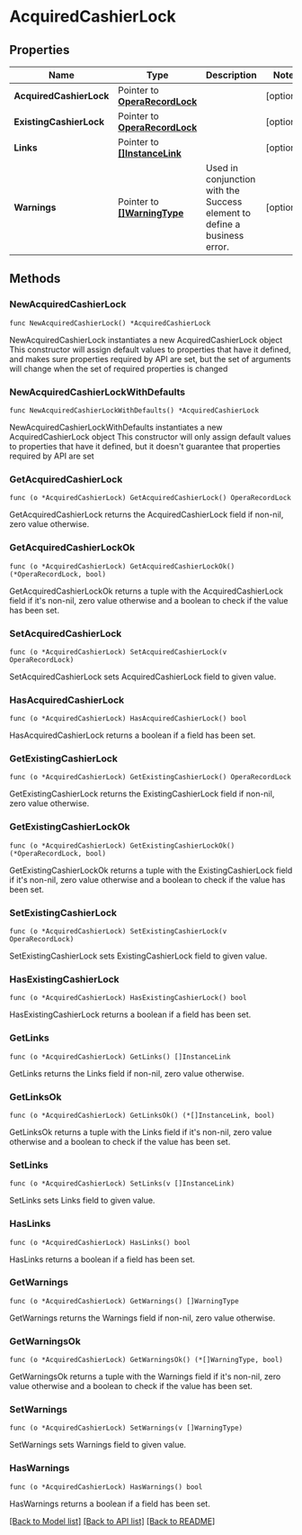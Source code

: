 # AcquiredCashierLock

## Properties

Name | Type | Description | Notes
------------ | ------------- | ------------- | -------------
**AcquiredCashierLock** | Pointer to [**OperaRecordLock**](OperaRecordLock.md) |  | [optional] 
**ExistingCashierLock** | Pointer to [**OperaRecordLock**](OperaRecordLock.md) |  | [optional] 
**Links** | Pointer to [**[]InstanceLink**](InstanceLink.md) |  | [optional] 
**Warnings** | Pointer to [**[]WarningType**](WarningType.md) | Used in conjunction with the Success element to define a business error. | [optional] 

## Methods

### NewAcquiredCashierLock

`func NewAcquiredCashierLock() *AcquiredCashierLock`

NewAcquiredCashierLock instantiates a new AcquiredCashierLock object
This constructor will assign default values to properties that have it defined,
and makes sure properties required by API are set, but the set of arguments
will change when the set of required properties is changed

### NewAcquiredCashierLockWithDefaults

`func NewAcquiredCashierLockWithDefaults() *AcquiredCashierLock`

NewAcquiredCashierLockWithDefaults instantiates a new AcquiredCashierLock object
This constructor will only assign default values to properties that have it defined,
but it doesn't guarantee that properties required by API are set

### GetAcquiredCashierLock

`func (o *AcquiredCashierLock) GetAcquiredCashierLock() OperaRecordLock`

GetAcquiredCashierLock returns the AcquiredCashierLock field if non-nil, zero value otherwise.

### GetAcquiredCashierLockOk

`func (o *AcquiredCashierLock) GetAcquiredCashierLockOk() (*OperaRecordLock, bool)`

GetAcquiredCashierLockOk returns a tuple with the AcquiredCashierLock field if it's non-nil, zero value otherwise
and a boolean to check if the value has been set.

### SetAcquiredCashierLock

`func (o *AcquiredCashierLock) SetAcquiredCashierLock(v OperaRecordLock)`

SetAcquiredCashierLock sets AcquiredCashierLock field to given value.

### HasAcquiredCashierLock

`func (o *AcquiredCashierLock) HasAcquiredCashierLock() bool`

HasAcquiredCashierLock returns a boolean if a field has been set.

### GetExistingCashierLock

`func (o *AcquiredCashierLock) GetExistingCashierLock() OperaRecordLock`

GetExistingCashierLock returns the ExistingCashierLock field if non-nil, zero value otherwise.

### GetExistingCashierLockOk

`func (o *AcquiredCashierLock) GetExistingCashierLockOk() (*OperaRecordLock, bool)`

GetExistingCashierLockOk returns a tuple with the ExistingCashierLock field if it's non-nil, zero value otherwise
and a boolean to check if the value has been set.

### SetExistingCashierLock

`func (o *AcquiredCashierLock) SetExistingCashierLock(v OperaRecordLock)`

SetExistingCashierLock sets ExistingCashierLock field to given value.

### HasExistingCashierLock

`func (o *AcquiredCashierLock) HasExistingCashierLock() bool`

HasExistingCashierLock returns a boolean if a field has been set.

### GetLinks

`func (o *AcquiredCashierLock) GetLinks() []InstanceLink`

GetLinks returns the Links field if non-nil, zero value otherwise.

### GetLinksOk

`func (o *AcquiredCashierLock) GetLinksOk() (*[]InstanceLink, bool)`

GetLinksOk returns a tuple with the Links field if it's non-nil, zero value otherwise
and a boolean to check if the value has been set.

### SetLinks

`func (o *AcquiredCashierLock) SetLinks(v []InstanceLink)`

SetLinks sets Links field to given value.

### HasLinks

`func (o *AcquiredCashierLock) HasLinks() bool`

HasLinks returns a boolean if a field has been set.

### GetWarnings

`func (o *AcquiredCashierLock) GetWarnings() []WarningType`

GetWarnings returns the Warnings field if non-nil, zero value otherwise.

### GetWarningsOk

`func (o *AcquiredCashierLock) GetWarningsOk() (*[]WarningType, bool)`

GetWarningsOk returns a tuple with the Warnings field if it's non-nil, zero value otherwise
and a boolean to check if the value has been set.

### SetWarnings

`func (o *AcquiredCashierLock) SetWarnings(v []WarningType)`

SetWarnings sets Warnings field to given value.

### HasWarnings

`func (o *AcquiredCashierLock) HasWarnings() bool`

HasWarnings returns a boolean if a field has been set.


[[Back to Model list]](../README.md#documentation-for-models) [[Back to API list]](../README.md#documentation-for-api-endpoints) [[Back to README]](../README.md)


